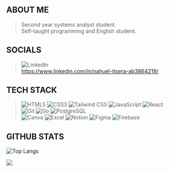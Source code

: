 ## ABOUT ME
> Second year systems analyst student. <br/>
> Self-taught programming and English student.

## SOCIALS
> ![LinkedIn](https://img.shields.io/badge/LinkedIn-%230077B5.svg?logo=linkedin&logoColor=white)<br/>https://www.linkedin.com/in/nahuel-tisera-ab3864219/

## TECH STACK
> ![HTML5](https://img.shields.io/badge/html5-%23E34F26.svg?style=for-the-badge&logo=html5&logoColor=white) 
> ![CSS3](https://img.shields.io/badge/css3-%231572B6.svg?style=for-the-badge&logo=css3&logoColor=white) 
> ![Tailwind CSS](https://img.shields.io/badge/Tailwind_CSS-%2338B2AC?style=for-the-badge&logo=tailwind-css&logoColor=white)
> ![JavaScript](https://img.shields.io/badge/javascript-%23323330.svg?style=for-the-badge&logo=javascript&logoColor=%23F7DF1E) 
> ![React](https://img.shields.io/badge/React-%2361DAFB?style=for-the-badge&logo=react&logoColor=white)
> <br/>
> ![Git](https://img.shields.io/badge/Git-F05032?style=for-the-badge&logo=git&logoColor=white)
> ![Go](https://img.shields.io/badge/Go-00ADD8?style=for-the-badge&logo=go&logoColor=white)
> ![PostgreSQL](https://img.shields.io/badge/PostgreSQL-336791?style=for-the-badge&logo=postgresql&logoColor=white)
> <br/>
> ![Canva](https://img.shields.io/badge/Canva-%2300C4CC.svg?style=for-the-badge&logo=Canva&logoColor=white) 
> ![Excel](https://img.shields.io/badge/Excel-217346?style=for-the-badge&logo=microsoft-excel&logoColor=white)
> ![Notion](https://img.shields.io/badge/Notion-%23000000.svg?style=for-the-badge&logo=notion&logoColor=white) 
> ![Figma](https://img.shields.io/badge/figma-%23F24E1E.svg?style=for-the-badge&logo=figma&logoColor=white) 
> ![Firebase](https://img.shields.io/badge/firebase-%23039BE5.svg?style=for-the-badge&logo=firebase) 

## GITHUB STATS
![Top Langs](https://github-readme-stats.vercel.app/api/top-langs/?username=anuraghazra&hide_progress=true)

[![](https://visitcount.itsvg.in/api?id=nxhuel&icon=0&color=0)](https://visitcount.itsvg.in)
